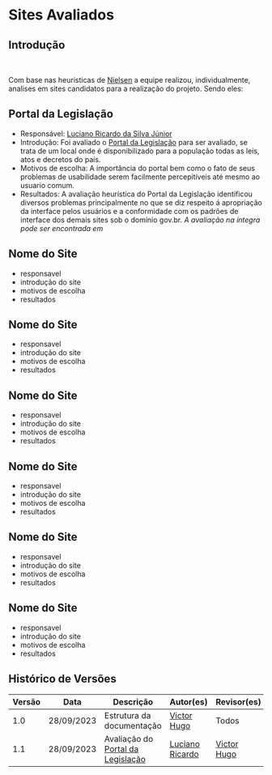 # Sites Avaliados

## Introdução

<p style="text-align: justify;">&emsp;&emsp;</p> Com base nas heuristicas de <a href="##">Nielsen</a> a equipe realizou, individualmente, analises em sites candidatos para a realização do projeto. Sendo eles: 


## Portal da Legislação

- Responsável: [Luciano Ricardo da Silva Júnior](https://github.com/l-ricardo)
- Introdução: Foi avaliado o [Portal da Legislação](http://www4.planalto.gov.br/legislacao/) para ser avaliado, se trata de um local onde é disponibilizado para a população todas as leis, atos e decretos do país.
- Motivos de escolha: A importância do portal bem como o fato de seus problemas de usabilidade serem facilmente percepitíveis até mesmo ao usuario comum.
- Resultados: A avaliação heurística do Portal da Legislação identificou diversos problemas principalmente no que se diz respeito á apropriação da interface pelos usuários e a conformidade com os padrões de interface dos demais sites sob o domínio gov.br.
*A avaliação na íntegra pode ser encontrada em*

## Nome do Site 

- responsavel 
- introdução do site
- motivos de escolha 
- resultados

## Nome do Site 

- responsavel 
- introdução do site
- motivos de escolha 
- resultados

## Nome do Site 

- responsavel 
- introdução do site
- motivos de escolha 
- resultados

## Nome do Site 

- responsavel 
- introdução do site
- motivos de escolha 
- resultados

## Nome do Site 

- responsavel 
- introdução do site
- motivos de escolha 
- resultados

## Nome do Site 

- responsavel 
- introdução do site
- motivos de escolha 
- resultados

## Histórico de Versões

| Versão | Data       | Descrição                                                                    | Autor(es)                                       | Revisor(es)                                    |
| ------ | ---------- | ---------------------------------------------------------------------------- | ----------------------------------------------- | ---------------------------------------------- |
| 1.0    | 28/09/2023 | Estrutura da documentação                                                    | [Victor Hugo](https://github.com/ViictorHugoo)  | Todos                                          |
| 1.1    | 28/09/2023 | Avaliação do [Portal da Legislação](http://www4.planalto.gov.br/legislacao/) | [Luciano Ricardo](https://github.com/l-ricardo) | [Victor Hugo](https://github.com/ViictorHugoo) |
